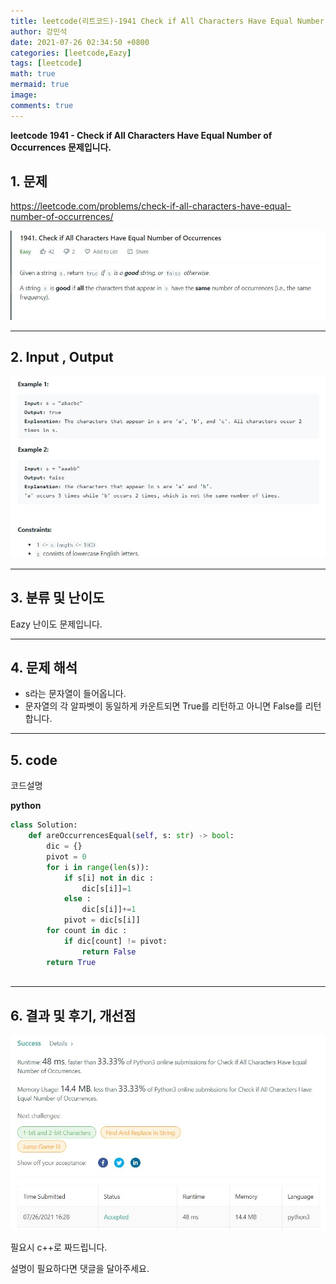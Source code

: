 ```yaml
---
title: leetcode(리트코드)-1941 Check if All Characters Have Equal Number of Occurrences(PYTHON)
author: 강민석
date: 2021-07-26 02:34:50 +0800
categories: [leetcode,Eazy]
tags: [leetcode]
math: true
mermaid: true
image: 
comments: true
---
```


**leetcode 1941 - Check if All Characters Have Equal Number of Occurrences  문제입니다.**

## 1. 문제
<https://leetcode.com/problems/check-if-all-characters-have-equal-number-of-occurrences/> 

![](/assets/img/sample/leetcode/1941/Problem.JPG)

-----  

## 2. Input , Output

![](/assets/img/sample/leetcode/1941/input.JPG)  


-----  

## 3. 분류 및 난이도

Eazy 난이도 문제입니다.  


-----  

## 4. 문제 해석

- s라는 문자열이 들어옵니다.
- 문자열의 각 알파벳이 동일하게 카운트되면 True를 리턴하고 아니면 False를 리턴합니다.


-----  

## 5. code  

코드설명


**python**

```python
class Solution:
    def areOccurrencesEqual(self, s: str) -> bool:
        dic = {}
        pivot = 0
        for i in range(len(s)):
            if s[i] not in dic : 
                dic[s[i]]=1
            else : 
                dic[s[i]]+=1
            pivot = dic[s[i]]
        for count in dic : 
            if dic[count] != pivot: 
                return False
        return True
                               
```


-----

## 6. 결과 및 후기, 개선점



![](/assets/img/sample/leetcode/1941/result.JPG)  


필요시 c++로 짜드립니다.

설명이 필요하다면 댓글을 달아주세요.


